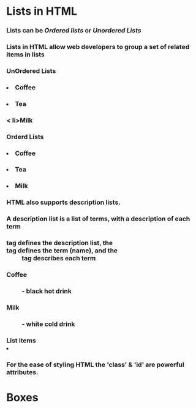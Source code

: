 # Lists in HTML
### Lists can be *Ordered lists* or *Unordered Lists*
### Lists in HTML allow web developers to group a set of related items in lists
### UnOrdered Lists <ul>
### <ul>
  ### <li>Coffee</li>
  ### <li>Tea</li>
  ### < li>Milk</li>
### </ul>

### Orderd Lists <ol>
### <ol>
  ### <li>Coffee</li>
  ### <li>Tea</li>
  ### <li>Milk</li>
### </ol>
### HTML also supports description lists.

### A description list is a list of terms, with a description of each term
### <dl> tag defines the description list, the <dt> tag defines the term (name), and the <dd> tag describes each term
### <dl>
  ### <dt>Coffee</dt>
  ### <dd>- black hot drink</dd>
  ### <dt>Milk</dt>
  ### <dd>- white cold drink</dd>
### </dl>
### List items <li>
### For the ease of styling HTML the 'class' & 'id' are powerful attributes.


# Boxes